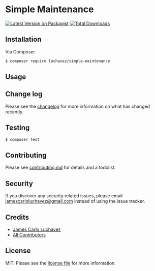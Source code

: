# Simple Maintenance

[![Latest Version on Packagist][ico-version]][link-packagist]
[![Total Downloads][ico-downloads]][link-downloads]

## Installation

Via Composer

``` bash
$ composer require luchavez/simple-maintenance
```

## Usage

## Change log

Please see the [changelog](changelog.md) for more information on what has changed recently.

## Testing

``` bash
$ composer test
```

## Contributing

Please see [contributing.md](contributing.md) for details and a todolist.

## Security

If you discover any security related issues, please email jamescarloluchavez@gmail.com instead of using the issue tracker.

## Credits

- [James Carlo Luchavez][link-author]
- [All Contributors][link-contributors]

## License

MIT. Please see the [license file](license.md) for more information.

[ico-version]: https://img.shields.io/packagist/v/luchavez/simple-maintenance.svg?style=flat-square
[ico-downloads]: https://img.shields.io/packagist/dt/luchavez/simple-maintenance.svg?style=flat-square

[link-packagist]: https://packagist.org/packages/luchavez/simple-maintenance
[link-downloads]: https://packagist.org/packages/luchavez/simple-maintenance
[link-author]: https://github.com/luchavez-technologies
[link-contributors]: ../../contributors
